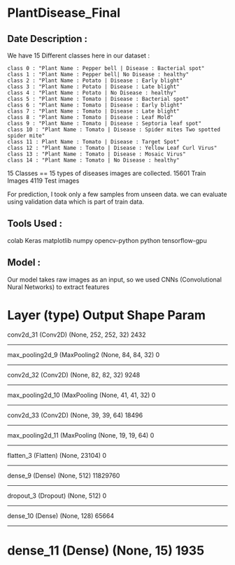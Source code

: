 # PlantDisease_Final

## Date Description : 
We have 15 Different classes here in our dataset :

    class 0 : "Plant Name : Pepper bell | Disease : Bacterial spot"
    class 1 : "Plant Name : Pepper bell| No Disease : healthy"
    class 2 : "Plant Name : Potato | Disease : Early blight"
    class 3 : "Plant Name : Potato | Disease : Late blight"
    class 4 : "Plant Name : Potato | No Disease : healthy"
    class 5 : "Plant Name : Tomato | Disease : Bacterial spot"
    class 6 : "Plant Name : Tomato | Disease : Early blight"
    class 7 : "Plant Name : Tomato | Disease : Late blight"
    class 8 : "Plant Name : Tomato | Disease : Leaf Mold"
    class 9 : "Plant Name : Tomato | Disease : Septoria leaf spot"
    class 10 : "Plant Name : Tomato | Disease : Spider mites Two spotted spider mite"
    class 11 : Plant Name : Tomato | Disease : Target Spot"
    class 12 : "Plant Name : Tomato | Disease : Yellow Leaf Curl Virus"
    class 13 : "Plant Name : Tomato | Disease : Mosaic Virus"
    class 14 : "Plant Name : Tomato | No Disease : healthy"


15 Classes == 15 types of diseases images are collected.
15601 Train Images
4119 Test images


For prediction, I took only a few samples from unseen data. 
we can evaluate using validation data which is part of train data.

## Tools Used : 

colab
Keras 
matplotlib 
numpy 
opencv-python
python
tensorflow-gpu

## Model : 
Our model takes raw images as an input, so we used CNNs (Convolutional Nural Networks) to extract features

Layer (type)                 Output Shape              Param   
=================================================================
conv2d_31 (Conv2D)           (None, 252, 252, 32)      2432      
_________________________________________________________________
max_pooling2d_9 (MaxPooling2 (None, 84, 84, 32)        0         
_________________________________________________________________
conv2d_32 (Conv2D)           (None, 82, 82, 32)        9248      
_________________________________________________________________
max_pooling2d_10 (MaxPooling (None, 41, 41, 32)        0         
_________________________________________________________________
conv2d_33 (Conv2D)           (None, 39, 39, 64)        18496     
_________________________________________________________________
max_pooling2d_11 (MaxPooling (None, 19, 19, 64)        0         
_________________________________________________________________
flatten_3 (Flatten)          (None, 23104)             0         
_________________________________________________________________
dense_9 (Dense)              (None, 512)               11829760  
_________________________________________________________________
dropout_3 (Dropout)          (None, 512)               0         
_________________________________________________________________
dense_10 (Dense)             (None, 128)               65664     
_________________________________________________________________
dense_11 (Dense)             (None, 15)                1935      
=================================================================

